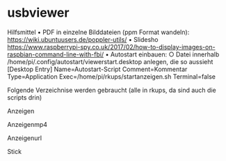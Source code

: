 # usbviewer
Hilfsmittel
	• PDF in einzelne Bilddateien (ppm Format wandeln): https://wiki.ubuntuusers.de/poppler-utils/
	• Slidesho https://www.raspberrypi-spy.co.uk/2017/02/how-to-display-images-on-raspbian-command-line-with-fbi/
	• Autostart einbauen:
		○ Datei innerhalb /home/pi/.config/autostart/viewerstart.desktop anlegen, die so aussieht
		[Desktop Entry]
		Name=Autostart-Script
		Comment=Kommentar
		Type=Application
		Exec=/home/pi/rkups/startanzeigen.sh
		Terminal=false


Folgende Verzeichnise werden gebraucht (alle in rkups, da sind auch die scripts drin)

Anzeigen

Anzeigenmp4

Anzeigenurl

Stick


